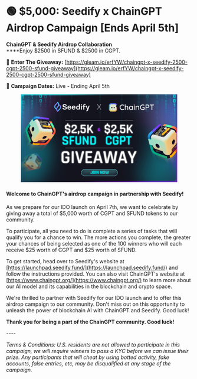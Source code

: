 # 🟢 $5,000: Seedify x ChainGPT Airdrop Campaign \[Ends April 5th]

**ChainGPT & Seedify Airdrop Collaboration**\
****Enjoy $2500 in SFUND & $2500 in CGPT.

💫 **Enter The Giveaway:** [https://gleam.io/erfYW/chaingpt-x-seedify-2500-cgpt-2500-sfund-giveaway](https://gleam.io/erfYW/chaingpt-x-seedify-2500-cgpt-2500-sfund-giveaway)

📅 **Campaign Dates:** Live - Ending April 5th

<figure><img src="../../.gitbook/assets/image.png" alt=""><figcaption></figcaption></figure>

#### **Welcome to ChainGPT's airdrop campaign in partnership with Seedify!**&#x20;

As we prepare for our IDO launch on April 7th, we want to celebrate by giving away a total of $5,000 worth of CGPT and SFUND tokens to our community.

To participate, all you need to do is complete a series of tasks that will qualify you for a chance to win. The more actions you complete, the greater your chances of being selected as one of the 100 winners who will each receive $25 worth of CGPT and $25 worth of SFUND.

To get started, head over to Seedify's website at [https://launchpad.seedify.fund/](https://launchpad.seedify.fund/) and follow the instructions provided. You can also visit ChainGPT's website at [https://www.chaingpt.org/](https://www.chaingpt.org/) to learn more about our AI model and its capabilities in the blockchain and crypto space.

We're thrilled to partner with Seedify for our IDO launch and to offer this airdrop campaign to our community. Don't miss out on this opportunity to unleash the power of blockchain AI with ChainGPT and Seedify. Good luck!

**Thank you for being a part of the ChainGPT community. Good luck!**

_----_

_Terms & Conditions: U.S. residents are not allowed to participate in this campaign, we will require winners to pass a KYC before we can issue their prize. Any participants that will cheat by using botted activity, fake accounts, false entries, etc, may be disqualified at any stage of the campaign._&#x20;
